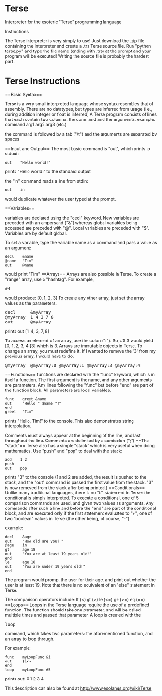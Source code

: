 Terse
=====

Interpreter for the esoteric "Terse" programming language

Instructions:

The Terse interpreter is very simply to use! Just download the .zip file containing the interpreter and create a .trs Terse
source file. Run "python terse.py" and type the file name (ending with .trs) at the prompt and your program will be 
executed! Writing the source file is probably the hardest part. 


Terse Instructions
==================

==Basic Syntax==

Terse is a very small interpreted language whose syntax resembles that of assembly. There are no datatypes, but types are inferred from usage (i.e., during addition integer or float is inferred)
A Terse program consists of lines that each contain two columns: the command and the arguments.
example:
    command    arg1 arg2 arg3 (etc.)

the command is followed by a tab ("\t") and the arguments are separated by spaces

==Input and Output==
The most basic command is "out", which prints to stdout:

    out    "Hello world!"
prints "Hello world!" to the standard output

the "in" command reads a line from stdin:

    out    in

would duplicate whatever the user typed at the prompt.

==Variables==

variables are declared using the "decl" keyword. New variables are preceded with an ampersand ("&") whereas global variables being accessed are preceded with "@". Local variables are preceded with "$". Variables are by default global.

To set a variable, type the variable name as a command and pass a value as an argument:

    decl    &name
    @name   "Tim"
    out     @name

would print "Tim"
==Arrays==
Arrays are also possible in Terse. To create a "range" array, use a "hashtag". For example, <pre>#4</pre> would produce: [0, 1, 2, 3]
To create any other array, just set the array values as the parameters.

<pre>
decl      &myArray
@myArray  1 4 3 7 8
out       @myArray
</pre>
prints out [1, 4, 3, 7, 8]

To access an element of an array, use the colon (":"). So, #5:3 would yield [0, 1, 2, 3, 4][3] which is 3.
Arrays are immutable objects in Terse. To change an array, you must redefine it. If I wanted to remove the '3' from my previous array, I would have to do:

<pre>
@myArray  @myArray:0 @myArray:1 @myArray:3 @myArray:4
</pre>

==Functions==
functions are declared with the "func" keyword, which is in itself a function. The first argument is the name, and any other arguments are parameters. Any lines following the "func" but before "end" are part of the function block. All parameters are local variables.

    func    greet &name
    out     "Hello " $name "!"
    end
    greet   "Tim"

prints "Hello, Tim!" to the console.
This also demonstrates string interpolation.

Comments must always appear at the beginning of the line, and last throughout the line. Comments are delimited by a semicolon (";")
==The "stack"==
Terse also has a simple "stack" which is very useful when doing mathematics. Use "push" and "pop" to deal with the stack:

    add    1 2
    push
    out    pop

prints "3" to the console (1 and 2 are added, the result is pushed to the stack, and the "out" command is passed the first value from the stack. "3" is now removed from the stack after being printed.)
==Conditionals==
Unlike many traditional languages, there is no "if" statement in Terse: the conditional is simply interpreted. To execute a conditional, one of 5 comparison commands are used, and given two values as arguments. Any commands after such a line and before the "end" are part of the conditional block, and are executed only if the first statement evaluates to "+", one of two "boolean" values in Terse (the other being, of course, "-")

example:

    decl    &age
    out     "How old are you? "
    @age    in
    gt      age 18
    out     "You are at least 19 years old!"
    end
    le      age 18
    out     "You are under 19 years old!"
    end

The program would prompt the user for their age, and print out whether the user is at least 19. Note that there is no equivalent of an "else" statement in Terse.

The comparison operators include:
    lt (<)
    gt (>)
    le (<=)
    ge (>=)
    eq (==)
==Loops==
Loops in the Terse language require the use of a predefined function. The function should take one parameter, and will be called multiple times and passed that parameter. A loop is created with the <pre>loop</pre> command, which takes two parameters: the aforementioned function, and an array to loop through.

For example:

    func    myLoopFunc &i
    out     $i<>
    end
    loop    myLoopFunc #5

prints out:
0
1
2
3
4

This description can also be found at http://www.esolangs.org/wiki/Terse
